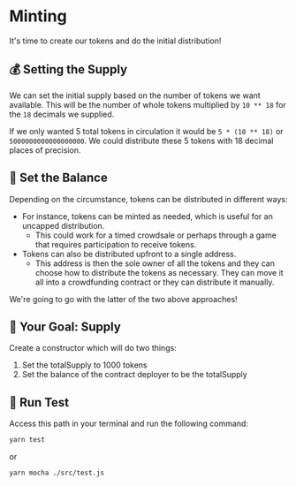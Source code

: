 # Minting

It's time to create our tokens and do the initial distribution!

## 💰 Setting the Supply
We can set the initial supply based on the number of tokens we want available. This will be the number of whole tokens multiplied by `10 ** 18` for the `18` decimals we supplied.

If we only wanted 5 total tokens in circulation it would be `5 * (10 ** 18)` or `5000000000000000000`. We could distribute these 5 tokens with 18 decimal places of precision.

## 🏦 Set the Balance

Depending on the circumstance, tokens can be distributed in different ways:

- For instance, tokens can be minted as needed, which is useful for an uncapped distribution.
  - This could work for a timed crowdsale or perhaps through a game that requires participation to receive tokens.
- Tokens can also be distributed upfront to a single address.
    - This address is then the sole owner of all the tokens and they can choose how to distribute the tokens as necessary. They can move it all into a crowdfunding contract or they can distribute it manually.

We're going to go with the latter of the two above approaches!

## 🏁 Your Goal: Supply

Create a constructor which will do two things:

1. Set the totalSupply to 1000 tokens
2. Set the balance of the contract deployer to be the totalSupply

## 🧪 Run Test

Access this path in your terminal and run the following command:

```bash
yarn test
```

or

```bash
yarn mocha ./src/test.js
```